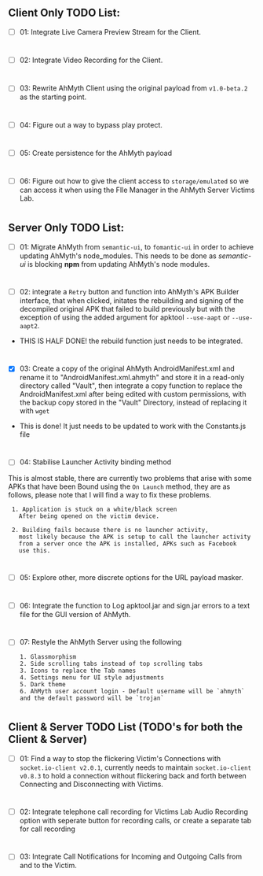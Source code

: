 ## Client Only TODO List:
- [ ] 01: Integrate Live Camera Preview Stream for the Client. 
#
- [ ] 02: Integrate Video Recording for the Client. 
#
- [ ] 03: Rewrite AhMyth Client using the original 
payload from `v1.0-beta.2` as the starting point.
#
- [ ] 04: Figure out a way to bypass play protect. 
#
- [ ] 05: Create persistence for the AhMyth payload
#
- [ ] 06: Figure out how to give the client access to 
`storage/emulated` so we can access it when using the
FIle Manager in the AhMyth Server Victims Lab.
#
#
## Server Only TODO List:

- [ ] 01: Migrate AhMyth from `semantic-ui`, to `fomantic-ui`
in order to achieve updating AhMyth's node_modules.
This needs to be done as *semantic-ui* is blocking **npm**
from updating AhMyth's node modules.
#
- [ ] 02: integrate a `Retry` button and function into AhMyth's APK Builder 
interface, that when clicked, initates the rebuilding and signing of 
the decompiled original APK that failed to build previously but with 
the exception of using the added argument for apktool `--use-aapt` or 
`--use-aapt2`.

- THIS IS HALF DONE! the rebuild function just needs to be 
integrated.
#
- [x] 03: Create a copy of the original AhMyth 
AndroidManifest.xml and rename it to "AndroidManifest.xml.ahmyth" 
and store it in a read-only directory called "Vault",
then integrate a copy function to replace the AndroidManifest.xml
after being edited with custom permissions, with the backup copy 
stored in the "Vault" Directory, instead of replacing it
with `wget` 

- This is done! It just needs to be updated to work with the
Constants.js file
# 
- [ ] 04: Stabilise Launcher Activity binding method

This is almost stable, there are currently two problems
that arise with some APKs that have been Bound using 
the `On Launch` method, they are as follows, please note 
that I will find a way to fix these problems.
    
     1. Application is stuck on a white/black screen
       After being opened on the victim device.
    
     2. Building fails because there is no launcher activity,
       most likely because the APK is setup to call the launcher activity
       from a server once the APK is installed, APKs such as Facebook 
       use this.
#
- [ ] 05: Explore other, more discrete options for the 
URL payload masker.
#
- [ ] 06: Integrate the function to Log apktool.jar and sign.jar 
errors to a text file for the GUI version of AhMyth.
#
- [ ] 07: Restyle the AhMyth Server using the following

      1. Glassmorphism 
      2. Side scrolling tabs instead of top scrolling tabs
      3. Icons to replace the Tab names
      4. Settings menu for UI style adjustments
      5. Dark theme
      6. AhMyth user account login - Default username will be `ahmyth` 
      and the default password will be `trojan`
#
#
## Client & Server TODO List (TODO's for both the Client & Server)

- [ ] 01: Find a way to stop the flickering Victim's 
Connections with `socket.io-client v2.0.1`,
currently needs to maintain `socket.io-client v0.8.3` 
to hold a connection without flickering back and 
forth between Connecting and Disconnecting with 
Victims.
#
- [ ] 02: Integrate telephone call recording for 
Victims Lab Audio Recording option with seperate 
button for recording calls, or create a separate
tab for call recording
#
- [ ] 03: Integrate Call Notifications for Incoming and 
Outgoing Calls from and to the Victim.
